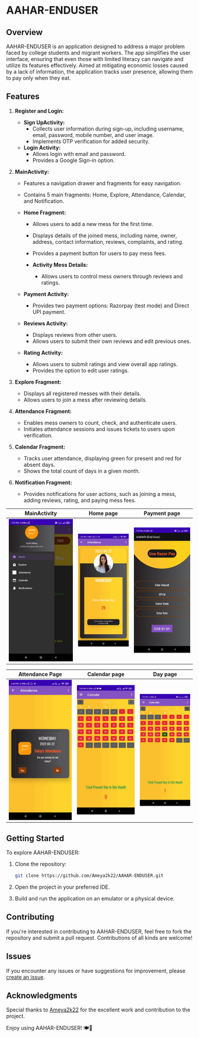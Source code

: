 # AAHAR-ENDUSER

## Overview

AAHAR-ENDUSER is an application designed to address a major problem faced by college students and migrant workers. The app simplifies the user interface, ensuring that even those with limited literacy can navigate and utilize its features effectively. Aimed at mitigating economic losses caused by a lack of information, the application tracks user presence, allowing them to pay only when they eat.

## Features

1. **Register and Login:**
   - **Sign UpActivity:**
     - Collects user information during sign-up, including username, email, password, mobile number, and user image.
     - Implements OTP verification for added security.
   - **Login Activity:**
     - Allows login with email and password.
     - Provides a Google Sign-in option.

2. **MainActivity:**
   - Features a navigation drawer and fragments for easy navigation.
   - Contains 5 main fragments: Home, Explore, Attendance, Calendar, and Notification.


   - **Home Fragment:**
     - Allows users to add a new mess for the first time.
     - Displays details of the joined mess, including name, owner, address, contact information, reviews, complaints, and rating.
     - Provides a payment button for users to pay mess fees.
       
     - **Activity Mess Details:**
       - Allows users to control mess owners through reviews and ratings.

   - **Payment Activity:**
     - Provides two payment options: Razorpay (test mode) and Direct UPI payment.

   - **Reviews Activity:**
     - Displays reviews from other users.
     - Allows users to submit their own reviews and edit previous ones.

   - **Rating Activity:**
     - Allows users to submit ratings and view overall app ratings.
     - Provides the option to edit user ratings.

3. **Explore Fragment:**
   - Displays all registered messes with their details.
   - Allows users to join a mess after reviewing details.

4. **Attendance Fragment:**
   - Enables mess owners to count, check, and authenticate users.
   - Initiates attendance sessions and issues tickets to users upon verification.

5. **Calendar Fragment:**
   - Tracks user attendance, displaying green for present and red for absent days.
   - Shows the total count of days in a given month.

6. **Notification Fragment:**
   - Provides notifications for user actions, such as joining a mess, adding reviews, rating, and paying mess fees.

MainActivity             |  Home page           |  Payment page           
:-------------------------:|:-------------------------:|:-------------------------:
![MainActivity](https://github.com/Ameya2k22/Images/blob/main/MainActivity.jpeg)  |  ![User Ticket](https://github.com/Ameya2k22/Images/blob/main/user_ticket.jpeg)  |  ![Payment Gateway](https://github.com/Ameya2k22/Images/blob/main/Payment%20Gateway.jpeg)

Attendance Page             |  Calendar page           |  Day page           
:-------------------------:|:-------------------------:|:-------------------------:
![Attendance Fragment](https://github.com/Ameya2k22/Images/blob/main/Attendance%20Activity.jpeg)  |  ![Calendar Fragment](https://github.com/Ameya2k22/Images/blob/main/Calendar.jpeg) |  ![Present Days](https://github.com/Ameya2k22/Images/blob/main/Calendar_present.jpeg)


## Getting Started

To explore AAHAR-ENDUSER:

1. Clone the repository:
    ```bash
    git clone https://github.com/Ameya2k22/AAHAR-ENDUSER.git
    ```

2. Open the project in your preferred IDE.

3. Build and run the application on an emulator or a physical device.

## Contributing

If you're interested in contributing to AAHAR-ENDUSER, feel free to fork the repository and submit a pull request. Contributions of all kinds are welcome!

## Issues

If you encounter any issues or have suggestions for improvement, please [create an issue](https://github.com/Ameya2k22/AAHAR-ENDUSER/issues).

## Acknowledgments

Special thanks to [Ameya2k22](https://github.com/Ameya2k22) for the excellent work and contribution to the project.

Enjoy using AAHAR-ENDUSER! 🍽️📱
